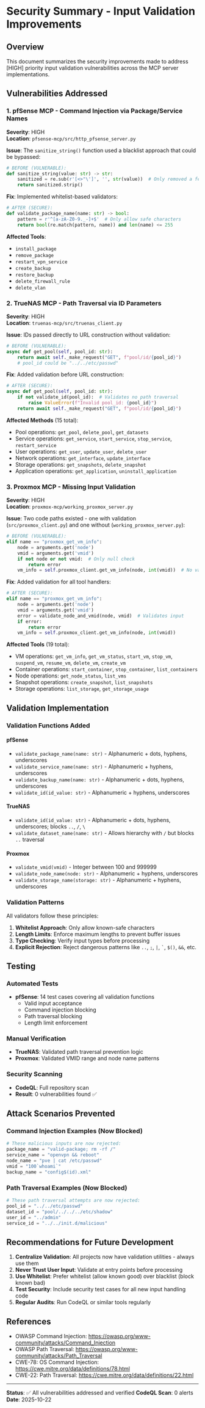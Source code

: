 # Security Summary - Input Validation Improvements

## Overview
This document summarizes the security improvements made to address [HIGH] priority input validation vulnerabilities across the MCP server implementations.

## Vulnerabilities Addressed

### 1. pfSense MCP - Command Injection via Package/Service Names
**Severity**: HIGH  
**Location**: `pfsense-mcp/src/http_pfsense_server.py`

**Issue**: The `sanitize_string()` function used a blacklist approach that could be bypassed:
```python
# BEFORE (VULNERABLE):
def sanitize_string(value: str) -> str:
    sanitized = re.sub(r'[<>"\']', '', str(value))  # Only removed a few chars
    return sanitized.strip()
```

**Fix**: Implemented whitelist-based validators:
```python
# AFTER (SECURE):
def validate_package_name(name: str) -> bool:
    pattern = r'^[a-zA-Z0-9._-]+$'  # Only allow safe characters
    return bool(re.match(pattern, name)) and len(name) <= 255
```

**Affected Tools**:
- `install_package` 
- `remove_package`
- `restart_vpn_service`
- `create_backup`
- `restore_backup`
- `delete_firewall_rule`
- `delete_vlan`

### 2. TrueNAS MCP - Path Traversal via ID Parameters
**Severity**: HIGH  
**Location**: `truenas-mcp/src/truenas_client.py`

**Issue**: IDs passed directly to URL construction without validation:
```python
# BEFORE (VULNERABLE):
async def get_pool(self, pool_id: str):
    return await self._make_request("GET", f"pool/id/{pool_id}")
    # pool_id could be "../../etc/passwd"
```

**Fix**: Added validation before URL construction:
```python
# AFTER (SECURE):
async def get_pool(self, pool_id: str):
    if not validate_id(pool_id):  # Validates no path traversal
        raise ValueError(f"Invalid pool_id: {pool_id}")
    return await self._make_request("GET", f"pool/id/{pool_id}")
```

**Affected Methods** (15 total):
- Pool operations: `get_pool`, `delete_pool`, `get_datasets`
- Service operations: `get_service`, `start_service`, `stop_service`, `restart_service`
- User operations: `get_user`, `update_user`, `delete_user`
- Network operations: `get_interface`, `update_interface`
- Storage operations: `get_snapshots`, `delete_snapshot`
- Application operations: `get_application`, `uninstall_application`

### 3. Proxmox MCP - Missing Input Validation
**Severity**: HIGH  
**Location**: `proxmox-mcp/working_proxmox_server.py`

**Issue**: Two code paths existed - one with validation (`src/proxmox_client.py`) and one without (`working_proxmox_server.py`):
```python
# BEFORE (VULNERABLE):
elif name == "proxmox_get_vm_info":
    node = arguments.get('node')
    vmid = arguments.get('vmid')
    if not node or not vmid:  # Only null check
        return error
    vm_info = self.proxmox_client.get_vm_info(node, int(vmid))  # No validation!
```

**Fix**: Added validation for all tool handlers:
```python
# AFTER (SECURE):
elif name == "proxmox_get_vm_info":
    node = arguments.get('node')
    vmid = arguments.get('vmid')
    error = validate_node_and_vmid(node, vmid)  # Validates input
    if error:
        return error
    vm_info = self.proxmox_client.get_vm_info(node, int(vmid))
```

**Affected Tools** (19 total):
- VM operations: `get_vm_info`, `get_vm_status`, `start_vm`, `stop_vm`, `suspend_vm`, `resume_vm`, `delete_vm`, `create_vm`
- Container operations: `start_container`, `stop_container`, `list_containers`
- Node operations: `get_node_status`, `list_vms`
- Snapshot operations: `create_snapshot`, `list_snapshots`
- Storage operations: `list_storage`, `get_storage_usage`

## Validation Implementation

### Validation Functions Added

#### pfSense
- `validate_package_name(name: str)` - Alphanumeric + dots, hyphens, underscores
- `validate_service_name(name: str)` - Alphanumeric + hyphens, underscores
- `validate_backup_name(name: str)` - Alphanumeric + dots, hyphens, underscores
- `validate_id(id_value: str)` - Alphanumeric + hyphens, underscores

#### TrueNAS
- `validate_id(id_value: str)` - Alphanumeric + dots, hyphens, underscores; blocks `..`, `/`, `\`
- `validate_dataset_name(name: str)` - Allows hierarchy with `/` but blocks `..` traversal

#### Proxmox
- `validate_vmid(vmid)` - Integer between 100 and 999999
- `validate_node_name(node: str)` - Alphanumeric + hyphens, underscores
- `validate_storage_name(storage: str)` - Alphanumeric + hyphens, underscores

### Validation Patterns

All validators follow these principles:
1. **Whitelist Approach**: Only allow known-safe characters
2. **Length Limits**: Enforce maximum lengths to prevent buffer issues
3. **Type Checking**: Verify input types before processing
4. **Explicit Rejection**: Reject dangerous patterns like `..`, `;`, `|`, `` ` ``, `$()`, `&&`, etc.

## Testing

### Automated Tests
- **pfSense**: 14 test cases covering all validation functions
  - Valid input acceptance
  - Command injection blocking
  - Path traversal blocking
  - Length limit enforcement

### Manual Verification
- **TrueNAS**: Validated path traversal prevention logic
- **Proxmox**: Validated VMID range and node name patterns

### Security Scanning
- **CodeQL**: Full repository scan
- **Result**: 0 vulnerabilities found ✅

## Attack Scenarios Prevented

### Command Injection Examples (Now Blocked)
```python
# These malicious inputs are now rejected:
package_name = "valid-package; rm -rf /"
service_name = "openvpn && reboot"
node_name = "pve | cat /etc/passwd"
vmid = "100`whoami`"
backup_name = "config$(id).xml"
```

### Path Traversal Examples (Now Blocked)
```python
# These path traversal attempts are now rejected:
pool_id = "../../etc/passwd"
dataset_id = "pool/../../../etc/shadow"
user_id = "../admin"
service_id = "../../init.d/malicious"
```

## Recommendations for Future Development

1. **Centralize Validation**: All projects now have validation utilities - always use them
2. **Never Trust User Input**: Validate at entry points before processing
3. **Use Whitelist**: Prefer whitelist (allow known good) over blacklist (block known bad)
4. **Test Security**: Include security test cases for all new input handling code
5. **Regular Audits**: Run CodeQL or similar tools regularly

## References

- OWASP Command Injection: https://owasp.org/www-community/attacks/Command_Injection
- OWASP Path Traversal: https://owasp.org/www-community/attacks/Path_Traversal
- CWE-78: OS Command Injection: https://cwe.mitre.org/data/definitions/78.html
- CWE-22: Path Traversal: https://cwe.mitre.org/data/definitions/22.html

---
**Status**: ✅ All vulnerabilities addressed and verified
**CodeQL Scan**: 0 alerts
**Date**: 2025-10-22
